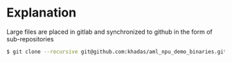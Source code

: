 # Explanation

Large files are placed in gitlab and synchronized to github in the form of sub-repositories

```sh
$ git clone --recursive git@github.com:khadas/aml_npu_demo_binaries.git
```
